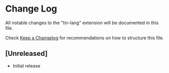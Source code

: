 # Change Log

All notable changes to the "tin-lang" extension will be documented in this file.

Check [Keep a Changelog](http://keepachangelog.com/) for recommendations on how to structure this file.

## [Unreleased]

- Initial release